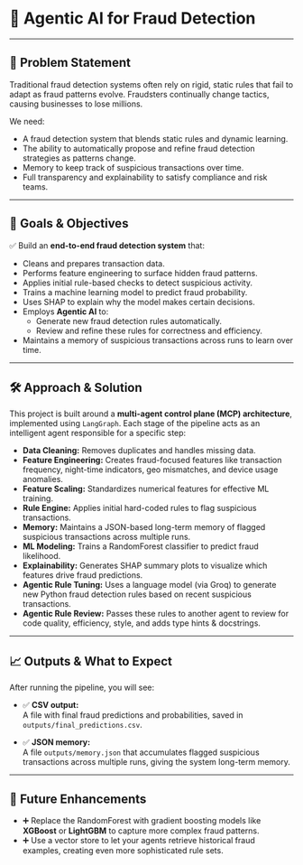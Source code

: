 # 🚀 Agentic AI for Fraud Detection

---

## 📌 Problem Statement

Traditional fraud detection systems often rely on rigid, static rules that fail to adapt as fraud patterns evolve. Fraudsters continually change tactics, causing businesses to lose millions.

We need:
- A fraud detection system that blends static rules and dynamic learning.
- The ability to automatically propose and refine fraud detection strategies as patterns change.
- Memory to keep track of suspicious transactions over time.
- Full transparency and explainability to satisfy compliance and risk teams.

---

## 🎯 Goals & Objectives

✅ Build an **end-to-end fraud detection system** that:
- Cleans and prepares transaction data.
- Performs feature engineering to surface hidden fraud patterns.
- Applies initial rule-based checks to detect suspicious activity.
- Trains a machine learning model to predict fraud probability.
- Uses SHAP to explain why the model makes certain decisions.
- Employs **Agentic AI** to:
  - Generate new fraud detection rules automatically.
  - Review and refine these rules for correctness and efficiency.
- Maintains a memory of suspicious transactions across runs to learn over time.

---

## 🛠️ Approach & Solution

This project is built around a **multi-agent control plane (MCP) architecture**, implemented using `LangGraph`. Each stage of the pipeline acts as an intelligent agent responsible for a specific step:

- **Data Cleaning:** Removes duplicates and handles missing data.
- **Feature Engineering:** Creates fraud-focused features like transaction frequency, night-time indicators, geo mismatches, and device usage anomalies.
- **Feature Scaling:** Standardizes numerical features for effective ML training.
- **Rule Engine:** Applies initial hard-coded rules to flag suspicious transactions.
- **Memory:** Maintains a JSON-based long-term memory of flagged suspicious transactions across multiple runs.
- **ML Modeling:** Trains a RandomForest classifier to predict fraud likelihood.
- **Explainability:** Generates SHAP summary plots to visualize which features drive fraud predictions.
- **Agentic Rule Tuning:** Uses a language model (via Groq) to generate new Python fraud detection rules based on recent suspicious transactions.
- **Agentic Rule Review:** Passes these rules to another agent to review for code quality, efficiency, style, and adds type hints & docstrings.

---

## 📈 Outputs & What to Expect

After running the pipeline, you will see:

- ✅ **CSV output:**  
  A file with final fraud predictions and probabilities, saved in `outputs/final_predictions.csv`.

- ✅ **JSON memory:**  
  A file `outputs/memory.json` that accumulates flagged suspicious transactions across multiple runs, giving the system long-term memory.

---

## 🚀 Future Enhancements

- ➕ Replace the RandomForest with gradient boosting models like **XGBoost** or **LightGBM** to capture more complex fraud patterns.
- ➕ Use a vector store to let your agents retrieve historical fraud examples, creating even more sophisticated rule sets.
